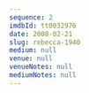 ```yaml
---
sequence: 2
imdbId: tt0032976
date: 2008-02-21
slug: rebecca-1940
medium: null
venue: null
venueNotes: null
mediumNotes: null
---
```


